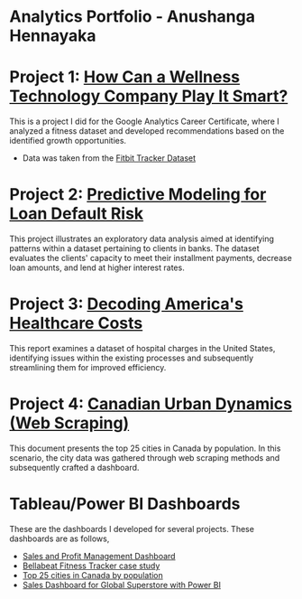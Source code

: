 # Analytics Portfolio - Anushanga Hennayaka

# Project 1: [How Can a Wellness Technology Company Play It Smart?](https://github.com/anushanga2/Bellabeat-Fitness-Tracker-Case-Study)  
This is a project I did for the Google Analytics Career Certificate, where I analyzed a fitness dataset and developed recommendations based on the identified growth opportunities. 
* Data was taken from the [Fitbit Tracker Dataset](https://www.kaggle.com/datasets/arashnic/fitbit)
# Project 2: [Predictive Modeling for Loan Default Risk](https://github.com/anushanga2/bank-dataset/blob/main/README.md)  
This project illustrates an exploratory data analysis aimed at identifying patterns within a dataset pertaining to clients in banks. The dataset evaluates the clients' capacity to meet their installment payments, decrease loan amounts, and lend at higher interest rates. 
# Project 3: [Decoding America's Healthcare Costs](https://github.com/anushanga2/hospital-charges/blob/main/README.md)  
This report examines a dataset of hospital charges in the United States, identifying issues within the existing processes and subsequently streamlining them for improved efficiency. 
# Project 4: [Canadian Urban Dynamics (Web Scraping)](https://github.com/anushanga2/Top-25-Cities-in-Canada-Web-Scraping-)  
This document presents the top 25 cities in Canada by population. In this scenario, the city data was gathered through web scraping methods and subsequently crafted a dashboard. 
# Tableau/Power BI Dashboards  
These are the dashboards I developed for several projects. These dashboards are as follows,
* [Sales and Profit Management Dashboard](https://public.tableau.com/views/Salesandprofitmanagementdashboard/Dashboard1?:language=en-US&:retry=yes&:display_count=n&:origin=viz_share_link)
* [Bellabeat Fitness Tracker case study](https://public.tableau.com/views/BellabeatFitnessTrackerCaseStudy_16933303803030/Dashboard1?:language=en-US&:retry=yes&:display_count=n&:origin=viz_share_link)
* [Top 25 cities in Canada by population](https://public.tableau.com/views/Top25CitiesinCanadabyPopulation-2023/Dashboard1?:language=en-US&:display_count=n&:origin=viz_share_link)
* [Sales Dashboard for Global Superstore with Power BI](https://github.com/anushanga2/Sales-Dashboard-Power-BI)  
